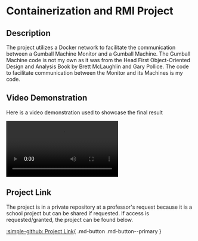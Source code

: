 # Containerization and RMI Project

## Description
The project utilizes a Docker network to facilitate the communication between a Gumball Machine Monitor and a Gumball 
Machine. The Gumball Machine code is not my own as it was from the Head First Object-Oriented Design and Analysis Book 
by Brett McLaughlin and Gary Pollice. The code to facilitate communication between the Monitor and its Machines is my code. 

## Video Demonstration

Here is a video demonstration used to showcase the final result

![type:video](../../content/video/Tobino_Containerization_Project.mp4)

## Project Link

The project is in a private repository at a professor's request because it is a school project but can be shared if requested.
If access is requested/granted, the project can be found below.

[:simple-github: Project Link](https://github.com/mtobino/OOD_Projects/tree/main/src/proxy_docker_project){ .md-button .md-button--primary }
